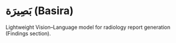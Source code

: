 # بَصِيرَة‎ (Basira)
Lightweight Vision–Language model for radiology report generation (Findings section).
